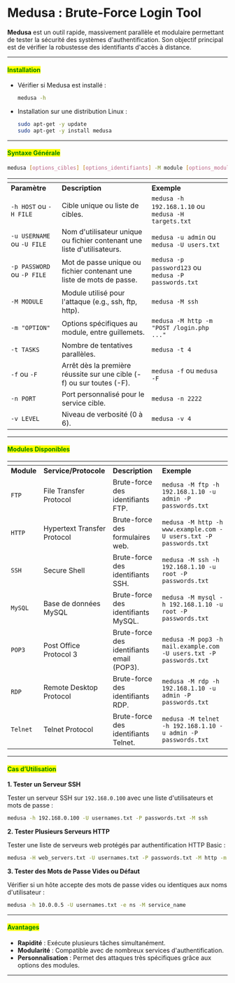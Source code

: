 # Medusa : Brute-Force Login Tool

**Medusa** est un outil rapide, massivement parallèle et modulaire permettant de tester la sécurité des systèmes d'authentification. Son objectif principal est de vérifier la robustesse des identifiants d'accès à distance.

***

#### <mark style="color:green;">**Installation**</mark>

*   Vérifier si Medusa est installé :

    ```bash
    medusa -h
    ```
*   Installation sur une distribution Linux :

    ```bash
    sudo apt-get -y update
    sudo apt-get -y install medusa
    ```

***

#### <mark style="color:green;">**Syntaxe Générale**</mark>

```bash
medusa [options_cibles] [options_identifiants] -M module [options_module]
```

<table data-header-hidden data-full-width="true"><thead><tr><th></th><th></th><th></th></tr></thead><tbody><tr><td><strong>Paramètre</strong></td><td><strong>Description</strong></td><td><strong>Exemple</strong></td></tr><tr><td><code>-h HOST</code> ou <code>-H FILE</code></td><td>Cible unique ou liste de cibles.</td><td><code>medusa -h 192.168.1.10</code> ou <code>medusa -H targets.txt</code></td></tr><tr><td><code>-u USERNAME</code> ou <code>-U FILE</code></td><td>Nom d'utilisateur unique ou fichier contenant une liste d'utilisateurs.</td><td><code>medusa -u admin</code> ou <code>medusa -U users.txt</code></td></tr><tr><td><code>-p PASSWORD</code> ou <code>-P FILE</code></td><td>Mot de passe unique ou fichier contenant une liste de mots de passe.</td><td><code>medusa -p password123</code> ou <code>medusa -P passwords.txt</code></td></tr><tr><td><code>-M MODULE</code></td><td>Module utilisé pour l'attaque (e.g., ssh, ftp, http).</td><td><code>medusa -M ssh</code></td></tr><tr><td><code>-m "OPTION"</code></td><td>Options spécifiques au module, entre guillemets.</td><td><code>medusa -M http -m "POST /login.php ..."</code></td></tr><tr><td><code>-t TASKS</code></td><td>Nombre de tentatives parallèles.</td><td><code>medusa -t 4</code></td></tr><tr><td><code>-f</code> ou <code>-F</code></td><td>Arrêt dès la première réussite sur une cible (-f) ou sur toutes (-F).</td><td><code>medusa -f</code> ou <code>medusa -F</code></td></tr><tr><td><code>-n PORT</code></td><td>Port personnalisé pour le service cible.</td><td><code>medusa -n 2222</code></td></tr><tr><td><code>-v LEVEL</code></td><td>Niveau de verbosité (0 à 6).</td><td><code>medusa -v 4</code></td></tr></tbody></table>

***

#### <mark style="color:green;">**Modules Disponibles**</mark>

<table data-header-hidden data-full-width="true"><thead><tr><th></th><th></th><th></th><th></th></tr></thead><tbody><tr><td><strong>Module</strong></td><td><strong>Service/Protocole</strong></td><td><strong>Description</strong></td><td><strong>Exemple</strong></td></tr><tr><td><code>FTP</code></td><td>File Transfer Protocol</td><td>Brute-force des identifiants FTP.</td><td><code>medusa -M ftp -h 192.168.1.10 -u admin -P passwords.txt</code></td></tr><tr><td><code>HTTP</code></td><td>Hypertext Transfer Protocol</td><td>Brute-force des formulaires web.</td><td><code>medusa -M http -h www.example.com -U users.txt -P passwords.txt</code></td></tr><tr><td><code>SSH</code></td><td>Secure Shell</td><td>Brute-force des identifiants SSH.</td><td><code>medusa -M ssh -h 192.168.1.10 -u root -P passwords.txt</code></td></tr><tr><td><code>MySQL</code></td><td>Base de données MySQL</td><td>Brute-force des identifiants MySQL.</td><td><code>medusa -M mysql -h 192.168.1.10 -u root -P passwords.txt</code></td></tr><tr><td><code>POP3</code></td><td>Post Office Protocol 3</td><td>Brute-force des identifiants email (POP3).</td><td><code>medusa -M pop3 -h mail.example.com -U users.txt -P passwords.txt</code></td></tr><tr><td><code>RDP</code></td><td>Remote Desktop Protocol</td><td>Brute-force des identifiants RDP.</td><td><code>medusa -M rdp -h 192.168.1.10 -u admin -P passwords.txt</code></td></tr><tr><td><code>Telnet</code></td><td>Telnet Protocol</td><td>Brute-force des identifiants Telnet.</td><td><code>medusa -M telnet -h 192.168.1.10 -u admin -P passwords.txt</code></td></tr></tbody></table>

***

#### <mark style="color:green;">**Cas d’Utilisation**</mark>

**1. Tester un Serveur SSH**

Tester un serveur SSH sur `192.168.0.100` avec une liste d'utilisateurs et mots de passe :

```bash
medusa -h 192.168.0.100 -U usernames.txt -P passwords.txt -M ssh
```

**2. Tester Plusieurs Serveurs HTTP**

Tester une liste de serveurs web protégés par authentification HTTP Basic :

```bash
medusa -H web_servers.txt -U usernames.txt -P passwords.txt -M http -m GET
```

**3. Tester des Mots de Passe Vides ou Défaut**

Vérifier si un hôte accepte des mots de passe vides ou identiques aux noms d'utilisateur :

```bash
medusa -h 10.0.0.5 -U usernames.txt -e ns -M service_name
```

***

#### <mark style="color:green;">**Avantages**</mark>

* **Rapidité** : Exécute plusieurs tâches simultanément.
* **Modularité** : Compatible avec de nombreux services d'authentification.
* **Personnalisation** : Permet des attaques très spécifiques grâce aux options des modules.

***

